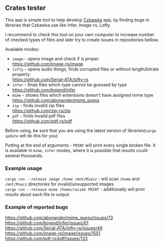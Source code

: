 ## Crates tester
This app is simple tool to help develop [Czkawka](https://github.com/qarmin/czkawka) app, by finding bugs in libraries that Czkawka use like Infer, Image-rs, Lofty.

I recommend to check this tool on your own computer to increase number of checked types of files and later try to create issues in repositories bellow.

Available modes:
- `image` - opens image and check if is proper  
https://github.com/image-rs/image
- `lofty` - opens audio things, finds corrupted files or without length/bitrate property  
  https://github.com/Serial-ATA/lofty-rs
- `infer` - finds files which type cannot be guessed by type    
  https://github.com/bojand/infer
- `mime` - shows files which extensions doesn't have assigned mime type  
  https://github.com/abonander/mime_guess
- `zip` - finds invalid zip files  
  https://github.com/zip-rs/zip
- `pdf` - finds invalid pdf files  
  https://github.com/pdf-rs/pdf

Before using, be sure that you are using the latest version of libraries(`cargo update` will do this for you)

Putting at the end of arguments - `PRINT` will print every single broken file. It is available in `mime`, `infer` modes, where it is possible that results could several thousands.

### Example usage
`cargo run --release image /home /mnt/Miecz` - will scan `/home` and `/mnt/Miecz` directories for invalid/unsupported images  
`cargo run --release mime /home/raczek PRINT` - additionally will print results about each file to output

### Example of reported bugs
https://github.com/abonander/mime_guess/issues/73  
https://github.com/bojand/infer/issues/61  
https://github.com/Serial-ATA/lofty-rs/issues/49  
https://github.com/image-rs/image/issues/1551  
https://github.com/pdf-rs/pdf/issues/133  
